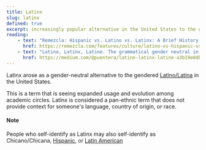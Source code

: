 ```yaml
---
title: Latinx
slug: latinx
defined: true
excerpt: increasingly popular alternative in the United States to the gendered Latino/Latina; considered a pan-ethnic term
reading:
    - text: "Remezcla: Hispanic vs. Latino vs. Latinx: A Brief History of How These Words Originated"
      href: https://remezcla.com/features/culture/latino-vs-hispanic-vs-latinx-how-these-words-originated/
    - text: "Latino, Latinx, Latine. The grammatical gender neutral in Spanish"
      href: https://medium.com/@puentera/latino-latinx-latine-a3b19e0dbc1c
---
```


Latinx arose as a gender-neutral alternative to the gendered [Latino/Latina](/definitions/latino) in the United States.

This is a term that is seeing expanded usage and evolution among academic circles. Latinx is considered a pan-ethnic term that does not provide context for someone's language, country of origin, or race.

#### Note

People who self-identify as Latinx may also self-identify as Chicano/Chicana, [Hispanic](/definitions/hispanic), or [Latin American](/definitions/latino)
